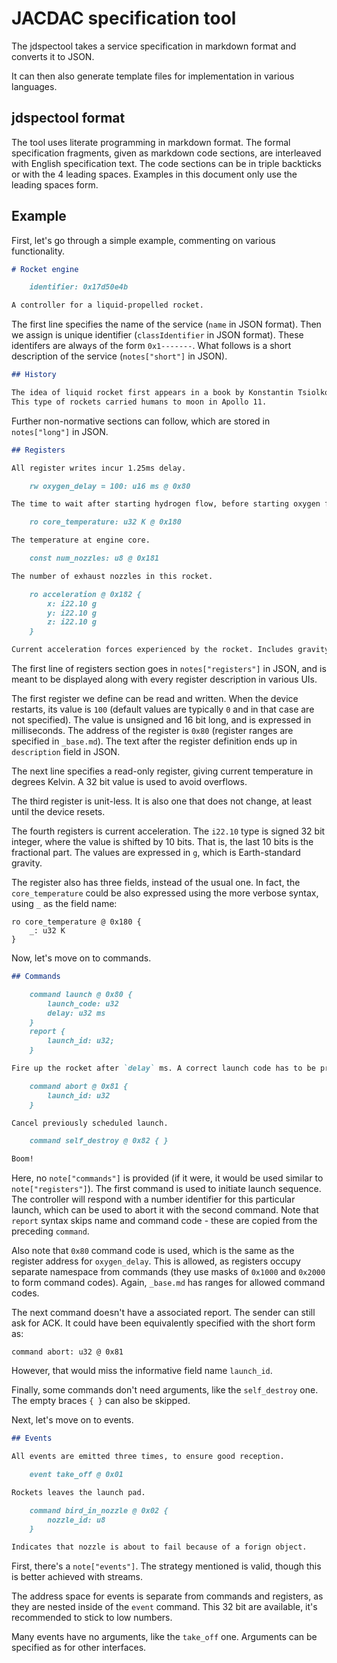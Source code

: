 # JACDAC specification tool

The jdspectool takes a service specification in markdown format and converts it to JSON.

It can then also generate template files for implementation in various languages.

## jdspectool format

The tool uses literate programming in markdown format.
The formal specification fragments, given as markdown code sections, are interleaved with
English specification text.
The code sections can be in triple backticks or with the 4 leading spaces.
Examples in this document only use the leading spaces form.

## Example

First, let's go through a simple example, commenting on various functionality.

```markdown
# Rocket engine

    identifier: 0x17d50e4b

A controller for a liquid-propelled rocket.
```

The first line specifies the name of the service (`name` in JSON format).
Then we assign is unique identifier (`classIdentifier` in JSON format). These identifers are always of the form `0x1-------`.
What follows is a short description of the service (`notes["short"]` in JSON).

```markdown
## History

The idea of liquid rocket first appears in a book by Konstantin Tsiolkovsky.
This type of rockets carried humans to moon in Apollo 11.
```

Further non-normative sections can follow, which are stored in `notes["long"]` in JSON.

```markdown
## Registers

All register writes incur 1.25ms delay.

    rw oxygen_delay = 100: u16 ms @ 0x80

The time to wait after starting hydrogen flow, before starting oxygen flow.

    ro core_temperature: u32 K @ 0x180

The temperature at engine core.

    const num_nozzles: u8 @ 0x181

The number of exhaust nozzles in this rocket.

    ro acceleration @ 0x182 {
        x: i22.10 g
        y: i22.10 g
        z: i22.10 g
    }

Current acceleration forces experienced by the rocket. Includes gravity.
```

The first line of registers section goes in `notes["registers"]` in JSON,
and is meant to be displayed along with every register description in various UIs.

The first register we define can be read and written.
When the device restarts, its value is `100` (default values are
typically `0` and in that case are not specified).
The value is unsigned and 16 bit long, and is expressed in milliseconds.
The address of the register is `0x80` (register ranges are specified in `_base.md`).
The text after the register definition ends up in `description` field in JSON.

The next line specifies a read-only register, giving current temperature in degrees Kelvin.
A 32 bit value is used to avoid overflows.

The third register is unit-less.
It is also one that does not change, at least until the device resets.

The fourth registers is current acceleration.
The `i22.10` type is signed 32 bit integer, where the value is shifted by 10 bits.
That is, the last 10 bits is the fractional part.
The values are expressed in `g`, which is Earth-standard gravity.

The register also has three fields, instead of the usual one.
In fact, the `core_temperature` could be also expressed using the more verbose syntax,
using `_` as the field name:

```
ro core_temperature @ 0x180 {
    _: u32 K
}
```

Now, let's move on to commands.

```markdown
## Commands

    command launch @ 0x80 {
        launch_code: u32
        delay: u32 ms
    }
    report {
        launch_id: u32;
    }

Fire up the rocket after `delay` ms. A correct launch code has to be provided.

    command abort @ 0x81 {
        launch_id: u32
    }

Cancel previously scheduled launch.

    command self_destroy @ 0x82 { }

Boom!
```

Here, no `note["commands"]` is provided (if it were, it would be used similar to `note["registers"]`).
The first command is used to initiate launch sequence.
The controller will respond with a number identifier for this particular launch, which
can be used to abort it with the second command.
Note that `report` syntax skips name and command code - these are copied from the preceding
`command`.

Also note that `0x80` command code is used, which is the same as the register address for 
`oxygen_delay`.
This is allowed, as registers occupy separate namespace from commands (they use masks of `0x1000`
and `0x2000` to form command codes).
Again, `_base.md` has ranges for allowed command codes.

The next command doesn't have a associated report.
The sender can still ask for ACK.
It could have been equivalently specified with the short form as:

```
command abort: u32 @ 0x81
```

However, that would miss the informative field name `launch_id`.

Finally, some commands don't need arguments, like the `self_destroy` one.
The empty braces `{ }` can also be skipped.

Next, let's move on to events.

```markdown
## Events

All events are emitted three times, to ensure good reception.

    event take_off @ 0x01

Rockets leaves the launch pad.

    command bird_in_nozzle @ 0x02 {
        nozzle_id: u8
    }

Indicates that nozzle is about to fail because of a forign object.
```

First, there's a `note["events"]`.
The strategy mentioned is valid, though this is better achieved with streams.

The address space for events is separate from commands and registers, as they are nested
inside of the `event` command.
This 32 bit are available, it's recommended to stick to low numbers.

Many events have no arguments, like the `take_off` one.
Arguments can be specified as for other interfaces.

